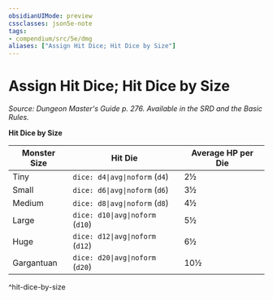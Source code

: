 ```yaml
---
obsidianUIMode: preview
cssclasses: json5e-note
tags:
- compendium/src/5e/dmg
aliases: ["Assign Hit Dice; Hit Dice by Size"]
---
```

# Assign Hit Dice; Hit Dice by Size
*Source: Dungeon Master's Guide p. 276. Available in the SRD and the Basic Rules.* 

**Hit Dice by Size**

| Monster Size | Hit Die | Average HP per Die |
|--------------|---------|--------------------|
| Tiny | `dice: d4\|avg\|noform` (`d4`) | 2½ |
| Small | `dice: d6\|avg\|noform` (`d6`) | 3½ |
| Medium | `dice: d8\|avg\|noform` (`d8`) | 4½ |
| Large | `dice: d10\|avg\|noform` (`d10`) | 5½ |
| Huge | `dice: d12\|avg\|noform` (`d12`) | 6½ |
| Gargantuan | `dice: d20\|avg\|noform` (`d20`) | 10½ |
^hit-dice-by-size